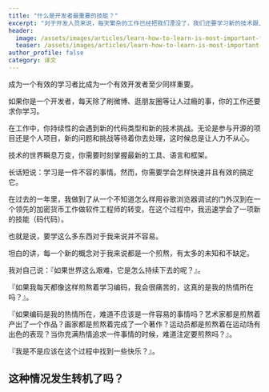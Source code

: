 ```yaml
---
title: "什么是开发者最重要的技能？"
excerpt: "对于开发人员来说，每天繁杂的工作已经把我们湮没了，我们还要学习新的技术跟上时代的变化。可是，计算机的知识浩如烟海又不断更新，我们想学到核心，究竟什么是最重要的？"
header:
  image: /assets/images/articles/learn-how-to-learn-is-most-important-for-programmars.jpg
  teaser: /assets/images/articles/learn-how-to-learn-is-most-important-for-programmars.jpg
author_profile: false
category: 译文
---
```


成为一个有效的学习者比成为一个有效开发者至少同样重要。

如果你是一个开发者，每天除了刷微博、逛朋友圈等让人过瘾的事，你的工作还要求你学习。

在工作中，你持续性的会遇到新的代码类型和新的技术挑战。无论是参与开源的项目还是个人项目，新的问题和挑战等待着你去处理，这时候总是让人力不从心。

技术的世界瞬息万变，你需要时刻掌握最新的工具、语言和框架。

长话短说：学习是一件不容的事情。然而，你需要学会怎样快速并且有效的搞定它。

在过去的一年里，我做到了从一个不知道怎么样用谷歌浏览器调试的门外汉到在一个领先的加密货币工作做软件工程师的转变。在这个过程中，我迅速学会了一项新的技能（码代码）。

也就是说，要学这么多东西对于我来说并不容易。

坦白的讲，每一个新的概念对于我来说都是一个煎熬，有太多的未知和不缺定。

我对自己说：『如果世界这么艰难，它是怎么持续下去的呢？』。

『如果我每天都像这样煎熬着学习编码，我会很痛苦的，这真的是我的热情所在吗？』。

『如果编码是我的热情所在，难道不应该是一件容易的事情吗？艺术家都是煎熬着产出了一个作品？画家都是煎熬着完成了一个著作？运动员都是煎熬着在运动场有出色的表现？当你充满热情追求一件事情的时候，难道注定要煎熬吗？』。

『我是不是应该在这个过程中找到一些快乐？』。

## 这种情况发生转机了吗？
